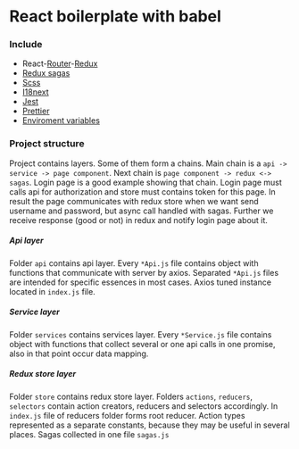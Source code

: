 # React boilerplate with babel

### Include

- React-[Router](https://reacttraining.com/react-router/web/guides/quick-start)-[Redux](https://redux.js.org/)
- [Redux sagas](https://redux-saga.js.org/)
- [Scss](https://sass-lang.com/)
- [I18next](https://www.i18next.com/)
- [Jest](https://jestjs.io/)
- [Prettier](https://prettier.io/)
- [Enviroment variables](https://www.npmjs.com/package/dotenv-webpack)

### Project structure

Project contains layers. Some of them form a chains. Main chain is a `api -> service -> page component`. Next chain is
`page component -> redux <-> sagas`. Login page is a good example showing that chain. Login page must calls api for
authorization and store must contains token for this page. In result the page communicates with redux store when we want
send username and password, but async call handled with sagas. Further we receive response (good or not) in redux and
notify login page about it.

##### Api layer

Folder `api` contains api layer. Every `*Api.js` file contains object with functions that communicate with server by
axios. Separated `*Api.js` files are intended for specific essences in most cases. Axios tuned instance located in
`index.js` file.

##### Service layer

Folder `services` contains services layer. Every `*Service.js` file contains object with functions that collect several
or one api calls in one promise, also in that point occur data mapping.

##### Redux store layer

Folder `store` contains redux store layer. Folders `actions`, `reducers`, `selectors` contain action creators, reducers
and selectors accordingly. In `index.js` file of reducers folder forms root reducer. Action types represented as a
separate constants, because they may be useful in several places. Sagas collected in one file `sagas.js`
